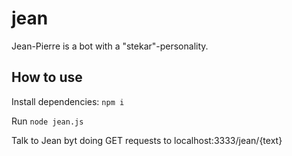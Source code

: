 # jean

Jean-Pierre is a bot with a "stekar"-personality.

## How to use

Install dependencies: `npm i`

Run `node jean.js`

Talk to Jean byt doing GET requests to localhost:3333/jean/{text}
